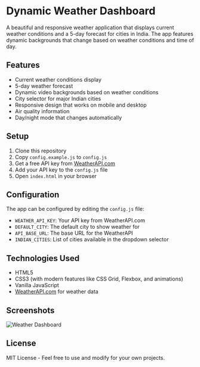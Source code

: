 # Dynamic Weather Dashboard

A beautiful and responsive weather application that displays current weather conditions and a 5-day forecast for cities in India. The app features dynamic backgrounds that change based on weather conditions and time of day.

## Features

- Current weather conditions display
- 5-day weather forecast
- Dynamic video backgrounds based on weather conditions
- City selector for major Indian cities
- Responsive design that works on mobile and desktop
- Air quality information
- Day/night mode that changes automatically

## Setup

1. Clone this repository
2. Copy `config.example.js` to `config.js`
3. Get a free API key from [WeatherAPI.com](https://www.weatherapi.com/)
4. Add your API key to the `config.js` file
5. Open `index.html` in your browser

## Configuration

The app can be configured by editing the `config.js` file:

- `WEATHER_API_KEY`: Your API key from WeatherAPI.com
- `DEFAULT_CITY`: The default city to show weather for
- `API_BASE_URL`: The base URL for the WeatherAPI
- `INDIAN_CITIES`: List of cities available in the dropdown selector

## Technologies Used

- HTML5
- CSS3 (with modern features like CSS Grid, Flexbox, and animations)
- Vanilla JavaScript
- [WeatherAPI.com](https://www.weatherapi.com/) for weather data

## Screenshots

![Weather Dashboard](screenshots/dashboard.png)

## License

MIT License - Feel free to use and modify for your own projects.